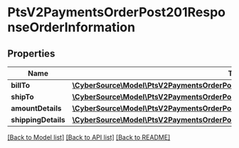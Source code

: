 # PtsV2PaymentsOrderPost201ResponseOrderInformation

## Properties
Name | Type | Description | Notes
------------ | ------------- | ------------- | -------------
**billTo** | [**\CyberSource\Model\PtsV2PaymentsOrderPost201ResponseOrderInformationBillTo**](PtsV2PaymentsOrderPost201ResponseOrderInformationBillTo.md) |  | [optional] 
**shipTo** | [**\CyberSource\Model\PtsV2PaymentsOrderPost201ResponseOrderInformationShipTo**](PtsV2PaymentsOrderPost201ResponseOrderInformationShipTo.md) |  | [optional] 
**amountDetails** | [**\CyberSource\Model\PtsV2PaymentsOrderPost201ResponseOrderInformationAmountDetails**](PtsV2PaymentsOrderPost201ResponseOrderInformationAmountDetails.md) |  | [optional] 
**shippingDetails** | [**\CyberSource\Model\PtsV2PaymentsOrderPost201ResponseOrderInformationShippingDetails**](PtsV2PaymentsOrderPost201ResponseOrderInformationShippingDetails.md) |  | [optional] 

[[Back to Model list]](../README.md#documentation-for-models) [[Back to API list]](../README.md#documentation-for-api-endpoints) [[Back to README]](../README.md)


